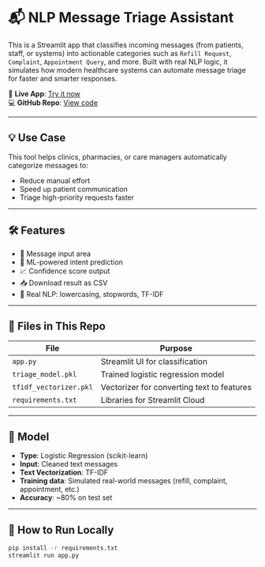 # 📬 NLP Message Triage Assistant

This is a Streamlit app that classifies incoming messages (from patients, staff, or systems) into actionable categories such as `Refill Request`, `Complaint`, `Appointment Query`, and more. Built with real NLP logic, it simulates how modern healthcare systems can automate message triage for faster and smarter responses.

🔗 **Live App**: [Try it now](https://nlp-message-triage-assistant-demo.streamlit.app/)  
💻 **GitHub Repo**: [View code](https://github.com/Dharmik5040/nlp-message-triage-assistant)

---

## 💡 Use Case

This tool helps clinics, pharmacies, or care managers automatically categorize messages to:
- Reduce manual effort
- Speed up patient communication
- Triage high-priority requests faster

---

## 🛠️ Features

- 📝 Message input area
- 🤖 ML-powered intent prediction
- 📈 Confidence score output
- 📥 Download result as CSV
- 💬 Real NLP: lowercasing, stopwords, TF-IDF

---

## 📂 Files in This Repo

| File | Purpose |
|------|---------|
| `app.py` | Streamlit UI for classification |
| `triage_model.pkl` | Trained logistic regression model |
| `tfidf_vectorizer.pkl` | Vectorizer for converting text to features |
| `requirements.txt` | Libraries for Streamlit Cloud |

---

## 🤖 Model

- **Type**: Logistic Regression (scikit-learn)
- **Input**: Cleaned text messages
- **Text Vectorization**: TF-IDF
- **Training data**: Simulated real-world messages (refill, complaint, appointment, etc.)
- **Accuracy**: ~80% on test set

---

## 🚀 How to Run Locally

```bash
pip install -r requirements.txt
streamlit run app.py
